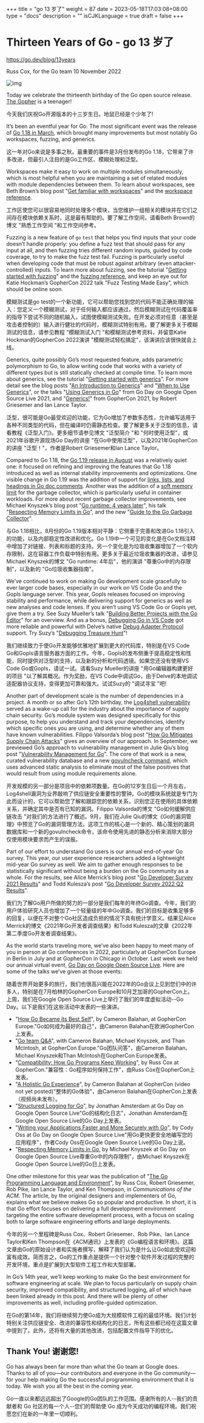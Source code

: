 +++
title = "go 13 岁了"
weight = 87
date = 2023-05-18T17:03:08+08:00
type = "docs"
description = ""
isCJKLanguage = true
draft = false
+++

# Thirteen Years of Go - go 13 岁了

https://go.dev/blog/13years

Russ Cox, for the Go team
10 November 2022

![img](ThirteenYearsOfGo_img/gopherbelly300.jpg)

Today we celebrate the thirteenth birthday of the Go open source release. [The Gopher](https://go.dev/doc/gopher) is a teenager!

今天我们庆祝Go开源版本的十三岁生日。地鼠已经是个少年了!

It’s been an eventful year for Go. The most significant event was the release of [Go 1.18 in March](https://go.dev/blog/go1.18), which brought many improvements but most notably Go workspaces, fuzzing, and generics.

这一年对Go来说是多事之秋。最重要的事件是3月份发布的Go 1.18，它带来了许多改进，但最引人注目的是Go工作区、模糊处理和泛型。

Workspaces make it easy to work on multiple modules simultaneously, which is most helpful when you are maintaining a set of related modules with module dependencies between them. To learn about workspaces, see Beth Brown’s blog post "[Get familiar with workspaces](https://go.dev/blog/get-familiar-with-workspaces)" and the [workspace reference](https://go.dev/ref/mod#workspaces).

工作区使您可以很容易地同时处理多个模块，当您维护一组相关的模块并在它们之间存在模块依赖关系时，这是最有帮助的。要了解工作空间，请看Beth Brown的博文 "熟悉工作空间 "和工作空间参考。

Fuzzing is a new feature of `go` `test` that helps you find inputs that your code doesn’t handle properly: you define a fuzz test that should pass for any input at all, and then fuzzing tries different random inputs, guided by code coverage, to try to make the fuzz test fail. Fuzzing is particularly useful when developing code that must be robust against arbitrary (even attacker-controlled) inputs. To learn more about fuzzing, see the tutorial "[Getting started with fuzzing](https://go.dev/doc/tutorial/fuzz)" and the [fuzzing reference](https://go.dev/security/fuzz/), and keep an eye out for Katie Hockman’s GopherCon 2022 talk "Fuzz Testing Made Easy", which should be online soon.

模糊测试是go test的一个新功能，它可以帮助您找到您的代码不能正确处理的输入：您定义一个模糊测试，对于任何输入都应该通过，然后模糊测试在代码覆盖率的指导下尝试不同的随机输入，试图使模糊测试失败。在开发必须对任意（甚至是攻击者控制的）输入进行健壮的代码时，模糊测试特别有用。要了解更多关于模糊测试的信息，请参见教程 "模糊测试入门 "和模糊测试参考资料，并留意Katie Hockman的GopherCon 2022演讲 "模糊测试轻松搞定"，该演讲应该很快就会上线。

Generics, quite possibly Go’s most requested feature, adds parametric polymorphism to Go, to allow writing code that works with a variety of different types but is still statically checked at compile time. To learn more about generics, see the tutorial "[Getting started with generics](https://go.dev/doc/tutorial/generics)". For more detail see the blog posts "[An Introduction to Generics](https://go.dev/blog/intro-generics)" and "[When to Use Generics](https://go.dev/blog/when-generics)", or the talks "[Using Generics in Go](https://www.youtube.com/watch?v=nr8EpUO9jhw)" from Go Day on Google Open Source Live 2021, and "[Generics!](https://www.youtube.com/watch?v=Pa_e9EeCdy8)" from GopherCon 2021, by Robert Griesemer and Ian Lance Taylor.

泛型，很可能是Go最受欢迎的功能，它为Go增加了参数多态性，允许编写适用于各种不同类型的代码，但在编译时仍需静态检查。要了解更多关于泛型的信息，请看教程《泛型入门》。更多细节请参见博文 "泛型简介 "和 "何时使用泛型"，或2021年谷歌开源现场Go Day的讲座 "在Go中使用泛型"，以及2021年GopherCon的讲座 "泛型！"，作者是Robert Griesemer和Ian Lance Taylor。

Compared to Go 1.18, the [Go 1.19 release in August](https://go.dev/blog/go1.19) was a relatively quiet one: it focused on refining and improving the features that Go 1.18 introduced as well as internal stability improvements and optimizations. One visible change in Go 1.19 was the addition of support for [links, lists, and headings in Go doc comments](https://go.dev/doc/comment). Another was the addition of a [soft memory limit](https://go.dev/doc/go1.19#runtime) for the garbage collector, which is particularly useful in container workloads. For more about recent garbage collector improvements, see Michael Knyszek’s blog post "[Go runtime: 4 years later](https://go.dev/blog/go119runtime)", his talk "[Respecting Memory Limits in Go](https://www.youtube.com/watch?v=07wduWyWx8M&list=PLtoVuM73AmsJjj5tnZ7BodjN_zIvpULSx)", and the new "[Guide to the Go Garbage Collector](https://go.dev/doc/gc-guide)".

与Go 1.18相比，8月份的Go 1.19版本相对平静：它侧重于完善和改进Go 1.18引入的功能，以及内部稳定性改进和优化。Go 1.19中一个可见的变化是在Go文档注释中增加了对链接、列表和标题的支持。另一个变化是为垃圾收集器增加了一个软内存限制，这在容器工作负载中特别有用。更多关于最近垃圾收集器的改进，请参见Michael Knyszek的博文 "Go runtime: 4年后"，他的演讲 "尊重Go中的内存限制"，以及新的 "Go垃圾收集器指南"。

We’ve continued to work on making Go development scale gracefully to ever larger code bases, especially in our work on VS Code Go and the Gopls language server. This year, Gopls releases focused on improving stability and performance, while delivering support for generics as well as new analyses and code lenses. If you aren’t using VS Code Go or Gopls yet, give them a try. See Suzy Mueller’s talk "[Building Better Projects with the Go Editor](https://www.youtube.com/watch?v=jMyzsp2E_0U)" for an overview. And as a bonus, [Debugging Go in VS Code](https://go.dev/s/vscode-go-debug) got more reliable and powerful with Delve’s native [Debug Adapter Protocol](https://microsoft.github.io/debug-adapter-protocol/) support. Try Suzy’s "[Debugging Treasure Hunt](https://www.youtube.com/watch?v=ZPIPPRjwg7Q)"!

我们继续致力于使Go开发能够优雅地扩展到更大的代码库，特别是在VS Code Go和Gopls语言服务器方面的工作。今年，Gopls的发布侧重于提高稳定性和性能，同时提供对泛型的支持，以及新的分析和代码透镜。如果您还没有使用VS Code Go或Gopls，请试一试。请看Suzy Mueller的讲座 "用Go编辑器构建更好的项目 "以了解其概况。作为奖励，在VS Code中调试Go，由于Delve的本地调试适配器协议支持，变得更加可靠和强大。试试Suzy的 "调试寻宝 "吧!

Another part of development scale is the number of dependencies in a project. A month or so after Go’s 12th birthday, the [Log4shell vulnerability](https://en.wikipedia.org/wiki/Log4Shell) served as a wake-up call for the industry about the importance of supply chain security. Go’s module system was designed specifically for this purpose, to help you understand and track your dependencies, identify which specific ones you are using, and determine whether any of them have known vulnerabilities. Filippo Valsorda’s blog post "[How Go Mitigates Supply Chain Attacks](https://go.dev/blog/supply-chain)" gives an overview of our approach. In September, we previewed Go’s approach to vulnerability management in Julie Qiu’s blog post "[Vulnerability Management for Go](https://go.dev/blog/vuln)". The core of that work is a new, curated vulnerability database and a new [govulncheck command](https://pkg.go.dev/golang.org/x/vuln/cmd/govulncheck), which uses advanced static analysis to eliminate most of the false positives that would result from using module requirements alone.

开发规模的另一部分是项目中的依赖项数量。在Go的12岁生日后一个月左右，Log4shell漏洞为业界敲响了供应链安全重要性的警钟。Go的模块系统就是专门为此而设计的，它可以帮助您了解和跟踪您的依赖关系，识别您正在使用的具体依赖关系，并确定其中是否有已知的漏洞。Filippo Valsorda的博文 "Go如何缓解供应链攻击 "对我们的方法进行了概述。9月，我们在Julie Qiu的博文《Go的漏洞管理》中预览了Go的漏洞管理方法。这项工作的核心是一个新的、精心策划的漏洞数据库和一个新的govulncheck命令，该命令使用先进的静态分析来消除大部分仅使用模块要求而产生的误报。

Part of our effort to understand Go users is our annual end-of-year Go survey. This year, our user experience researchers added a lightweight mid-year Go survey as well. We aim to gather enough responses to be statistically significant without being a burden on the Go community as a whole. For the results, see Alice Merrick’s blog post "[Go Developer Survey 2021 Results](https://go.dev/blog/survey2021-results)" and Todd Kulesza’s post "[Go Developer Survey 2022 Q2 Results](https://go.dev/blog/survey2022-q2-results)".

我们为了解Go用户所做的努力的一部分是我们每年的年终Go调查。今年，我们的用户体验研究人员也增加了一个轻量级的年中Go调查。我们的目标是收集足够多的回复，以便在不对整个Go社区造成负担的情况下具有统计学意义。结果见Alice Merrick的博文《2021年Go开发者调查结果》和Todd Kulesza的文章《2022年第二季度Go开发者调查结果》。

As the world starts traveling more, we’ve also been happy to meet many of you in person at Go conferences in 2022, particularly at GopherCon Europe in Berlin in July and at GopherCon in Chicago in October. Last week we held our annual virtual event, [Go Day on Google Open Source Live](https://opensourcelive.withgoogle.com/events/go-day-2022). Here are some of the talks we’ve given at those events:

随着世界开始更多的旅行，我们也很高兴能在2022年的Go会议上见到您们中的许多人，特别是在7月柏林的GopherCon Europe和10月芝加哥的GopherCon上。上周，我们在Google Open Source Live上举行了我们的年度虚拟活动--Go Day。以下是我们在这些活动中发表的一些演讲。

- "[How Go Became its Best Self](https://www.youtube.com/watch?v=vQm_whJZelc)", by Cameron Balahan, at GopherCon Europe."Go如何成为最好的自己"，由Cameron Balahan在欧洲GopherCon上发表。
- "[Go team Q&A](https://www.youtube.com/watch?v=KbOTTU9yEpI)", with Cameron Balahan, Michael Knyszek, and Than McIntosh, at GopherCon Europe."Go团队问答"，由Cameron Balahan、Michael Knyszek和Than McIntosh在GopherCon Europe发表。
- "[Compatibility: How Go Programs Keep Working](https://www.youtube.com/watch?v=v24wrd3RwGo)", by Russ Cox at GopherCon."兼容性：Go程序如何保持工作"，由Russ Cox在GopherCon上发表。
- "[A Holistic Go Experience](https://www.gophercon.com/agenda/session/998660)", by Cameron Balahan at GopherCon (video not yet posted)"整体的Go体验"，由Cameron Balahan在GopherCon上发表（视频尚未发布）。
- "[Structured Logging for Go](https://opensourcelive.withgoogle.com/events/go-day-2022/watch?talk=talk2)", by Jonathan Amsterdam at Go Day on Google Open Source Live"Go的结构化日志"，Jonathan Amsterdam在Google Open Source Live的Go Day上发表。
- "[Writing your Applications Faster and More Securely with Go](https://opensourcelive.withgoogle.com/events/go-day-2022/watch?talk=talk3)", by Cody Oss at Go Day on Google Open Source Live"用Go更快更安全地编写您的应用程序"，作者Cody Oss在Google Open Source Live的Go Day上说。
- "[Respecting Memory Limits in Go](https://opensourcelive.withgoogle.com/events/go-day-2022/watch?talk=talk4), by Michael Knyszek at Go Day on Google Open Source Live尊重Go中的内存限制"，由Michael Knyszek在Google Open Source Live的Go日上发表。

One other milestone for this year was the publication of "[The Go Programming Language and Environment](https://cacm.acm.org/magazines/2022/5/260357-the-go-programming-language-and-environment/fulltext)", by Russ Cox, Robert Griesemer, Rob Pike, Ian Lance Taylor, and Ken Thompson, in *Communications of the ACM*. The article, by the original designers and implementers of Go, explains what we believe makes Go so popular and productive. In short, it is that Go effort focuses on delivering a full development environment targeting the entire software development process, with a focus on scaling both to large software engineering efforts and large deployments.

今年的另一个里程碑是Russ Cox、Robert Griesemer、Rob Pike、Ian Lance Taylor和Ken Thompson在《ACM通讯》上发表的《Go编程语言和环境》。这篇文章由Go的原始设计者和实施者撰写，解释了我们认为是什么让Go如此受欢迎和富有成效。简而言之，Go的工作重点是提供一个针对整个软件开发过程的完整的开发环境，重点是扩展到大型软件工程工作和大型部署。

In Go’s 14th year, we’ll keep working to make Go the best environment for software engineering at scale. We plan to focus particularly on supply chain security, improved compatibility, and structured logging, all of which have been linked already in this post. And there will be plenty of other improvements as well, including profile-guided optimization.

在Go的第14年，我们将继续努力使Go成为大规模软件工程的最佳环境。我们计划特别关注供应链安全、改进的兼容性和结构化的日志，所有这些都已经在这篇文章中提到了。此外，还将有大量的其他改进，包括配置文件指导下的优化。

## Thank You! 谢谢您!

Go has always been far more than what the Go team at Google does. Thanks to all of you—our contributors and everyone in the Go community—for your help making Go the successful programming environment that it is today. We wish you all the best in the coming year.

Go一直以来都远远超出了Google的Go团队的工作范围。感谢所有的人--我们的贡献者和 Go 社区的每一个人--您们的帮助使 Go 成为今天成功的编程环境。我们祝愿您们在新的一年里一切顺利。
